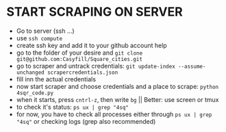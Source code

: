 START SCRAPING ON SERVER
========================

- Go to server (ssh ...)
- use `ssh compute`
- create ssh key and add it to your github account help
- go to the folder of your desire and  `git clone git@github.com:Casyfill/Square_cities.git`
- go to scraper  and untrack credentials: `git update-index --assume-unchanged scrapercredentials.json`
- fill inn the actual credentials
- now start scraper and choose credentials and a place to scrape: `python 4sqr_code.py`
- when it starts, press `cntrl-z`, then write `bg`  || Better: use screen or tmux
- to check it's status: `ps ux | grep "4sq"`
- for now, you have to check all processes either through `ps ux | grep "4sq"` or checking logs (grep also recommended)
